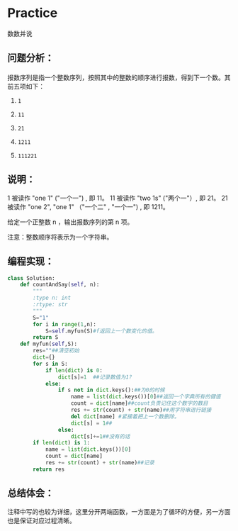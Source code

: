 # Practice
数数并说
## 问题分析：
#### 
报数序列是指一个整数序列，按照其中的整数的顺序进行报数，得到下一个数。其前五项如下：
1.     1
2.     11
3.     21
4.     1211
5.     111221
## 说明：
1 被读作  "one 1"  ("一个一") , 即 11。
11 被读作 "two 1s" ("两个一"）, 即 21。
21 被读作 "one 2",  "one 1" （"一个二" ,  "一个一") , 即 1211。

给定一个正整数 n ，输出报数序列的第 n 项。

注意：整数顺序将表示为一个字符串。
## 编程实现：
```python
class Solution:
    def countAndSay(self, n):
        """
        :type n: int
        :rtype: str
        """
        S="1"
        for i in range(1,n): 
            S=self.myfun(S)#f返回上一个数变化的值。
        return S
    def myfun(self,S):
        res=""##清空初始
        dict={}
        for s in S: 
            if len(dict) is 0:
                dict[s]=1  ##记录数值为1?
            else: 
                if s not in dict.keys():##为0的时候
                    name = list(dict.keys())[0]##返回一个字典所有的键值
                    count = dict[name]##count负责记住这个数字的数目
                    res += str(count) + str(name)##用字符串进行链接
                    del dict[name] #紧接着把上一个数删除。
                    dict[s] = 1##
                else:
                    dict[s]+=1##没有的话
        if len(dict) is 1:    
            name = list(dict.keys())[0]
            count = dict[name]
            res += str(count) + str(name)##记录
        return res
```
## 总结体会：
注释中写的也较为详细，这里分开两端函数，一方面是为了循环的方便，另一方面也是保证对应过程清晰。